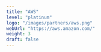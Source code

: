 ```yaml
---
title: "AWS"
level: "platinum"
logo: "/images/partners/aws.png"
webUrl: "https://aws.amazon.com/"
weight: 3
draft: false
---
```

